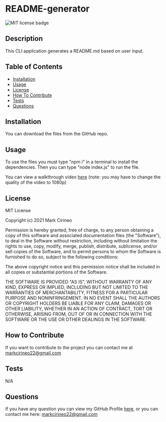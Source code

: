 # README-generator

![MIT license badge](https://img.shields.io/badge/license-MIT-brightgreen)

## Description
This CLI application generates a README.md based on user input.
## Table of Contents
- [Installation](#installation)
- [Usage](#usage)
- [License](#license)
- [How To Contribute](#how-to-contribute)
- [Tests](#tests)
- [Questions](#questions)
## Installation
You can download the files from the GitHub repo.
## Usage
To use the files you must type "npm i" in a terminal to install the dependencies. Then you can type "node index.js" to run the file.

You can view a walkthrough video [here](https://drive.google.com/file/d/1VnR_bMwtd9potJ7Je_MHMvWLQNbkWxxy/view?usp=sharing) (note: you may have to change the quality of the video to 1080p)
## License
MIT License

Copyright (c) 2021 Mark Cirineo

Permission is hereby granted, free of charge, to any person obtaining a copy
of this software and associated documentation files (the "Software"), to deal
in the Software without restriction, including without limitation the rights
to use, copy, modify, merge, publish, distribute, sublicense, and/or sell
copies of the Software, and to permit persons to whom the Software is
furnished to do so, subject to the following conditions:

The above copyright notice and this permission notice shall be included in all
copies or substantial portions of the Software.

THE SOFTWARE IS PROVIDED "AS IS", WITHOUT WARRANTY OF ANY KIND, EXPRESS OR
IMPLIED, INCLUDING BUT NOT LIMITED TO THE WARRANTIES OF MERCHANTABILITY,
FITNESS FOR A PARTICULAR PURPOSE AND NONINFRINGEMENT. IN NO EVENT SHALL THE
AUTHORS OR COPYRIGHT HOLDERS BE LIABLE FOR ANY CLAIM, DAMAGES OR OTHER
LIABILITY, WHETHER IN AN ACTION OF CONTRACT, TORT OR OTHERWISE, ARISING FROM,
OUT OF OR IN CONNECTION WITH THE SOFTWARE OR THE USE OR OTHER DEALINGS IN THE
SOFTWARE.
## How to Contribute
If you want to contribute to the project you can contact me at markcirineo22@gmail.com
## Tests
N/A
## Questions
If you have any question you can view my GitHub Profile [here](https://www.github.com/MarkCirineo), or you can contact me here: markcirineo22@gmail.com